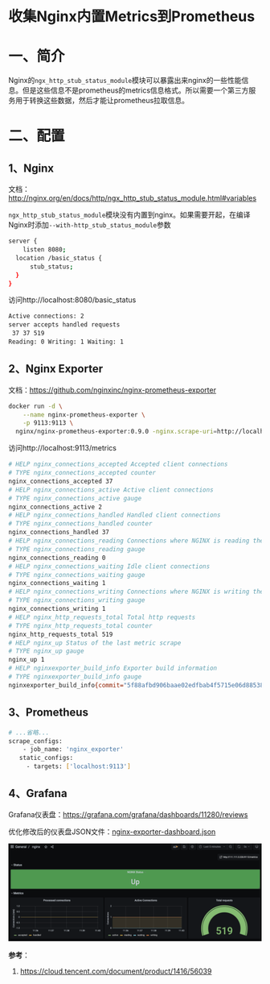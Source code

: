 # 收集Nginx内置Metrics到Prometheus

# 一、简介

Nginx的`ngx_http_stub_status_module`模块可以暴露出来nginx的一些性能信息。但是这些信息不是prometheus的metrics信息格式。所以需要一个第三方服务用于转换这些数据，然后才能让prometheus拉取信息。

# 二、配置

## 1、Nginx

文档：http://nginx.org/en/docs/http/ngx_http_stub_status_module.html#variables

`ngx_http_stub_status_module`模块没有内置到nginx。如果需要开起，在编译Nginx时添加`--with-http_stub_status_module`参数

```bash
server {
	listen 8080;
  location /basic_status {
      stub_status;
  }
}
```

访问http://localhost:8080/basic_status

```bash
Active connections: 2 
server accepts handled requests
 37 37 519 
Reading: 0 Writing: 1 Waiting: 1 
```

## 2、Nginx Exporter

文档：https://github.com/nginxinc/nginx-prometheus-exporter

```bash
docker run -d \
	--name nginx-prometheus-exporter \
	-p 9113:9113 \
  nginx/nginx-prometheus-exporter:0.9.0 -nginx.scrape-uri=http://localhost:8080/basic_status
```

访问http://localhost:9113/metrics

```bash
# HELP nginx_connections_accepted Accepted client connections
# TYPE nginx_connections_accepted counter
nginx_connections_accepted 37
# HELP nginx_connections_active Active client connections
# TYPE nginx_connections_active gauge
nginx_connections_active 2
# HELP nginx_connections_handled Handled client connections
# TYPE nginx_connections_handled counter
nginx_connections_handled 37
# HELP nginx_connections_reading Connections where NGINX is reading the request header
# TYPE nginx_connections_reading gauge
nginx_connections_reading 0
# HELP nginx_connections_waiting Idle client connections
# TYPE nginx_connections_waiting gauge
nginx_connections_waiting 1
# HELP nginx_connections_writing Connections where NGINX is writing the response back to the client
# TYPE nginx_connections_writing gauge
nginx_connections_writing 1
# HELP nginx_http_requests_total Total http requests
# TYPE nginx_http_requests_total counter
nginx_http_requests_total 519
# HELP nginx_up Status of the last metric scrape
# TYPE nginx_up gauge
nginx_up 1
# HELP nginxexporter_build_info Exporter build information
# TYPE nginxexporter_build_info gauge
nginxexporter_build_info{commit="5f88afbd906baae02edfbab4f5715e06d88538a0",date="2021-03-22T20:16:09Z",version="0.9.0"} 1
```

## 3、Prometheus

```bash
# ...省略...
scrape_configs:
	- job_name: 'nginx_exporter'
   static_configs:
     - targets: ['localhost:9113']   
```

## 4、Grafana

Grafana仪表盘：https://grafana.com/grafana/dashboards/11280/reviews

优化修改后的仪表盘JSON文件：[nginx-exporter-dashboard.json](grafana-nginx-exporter-dashboard.json)

![](../assets/nginx-exporter-grafana-dashboard.png)



**参考**：

1. https://cloud.tencent.com/document/product/1416/56039















